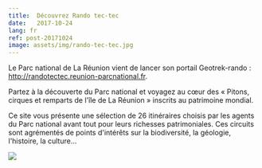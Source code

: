 ```yaml
---
title:  Découvrez Rando tec-tec
date:   2017-10-24
lang: fr
ref: post-20171024
image: assets/img/rando-tec-tec.jpg
---
```



Le Parc national de La Réunion vient de lancer son portail Geotrek-rando : <a href="http://randotectec.reunion-parcnational.fr" target="_blank">http://randotectec.reunion-parcnational.fr</a>.

Partez à la découverte du Parc national et voyagez au cœur des « Pitons, cirques et remparts de l'île de La Réunion » inscrits au patrimoine mondial.

<!--more-->

Ce site vous présente une sélection de 26 itinéraires choisis par les agents du Parc national avant tout pour leurs richesses patrimoniales. Ces circuits sont agrémentés de points d'intérêts sur la biodiversité, la géologie, l'histoire, la culture...

<a href="http://randotectec.reunion-parcnational.fr" target="_blank"><img style="max-width: 100%;" src="{{site.base_url}}/assets/img/rando-tec-tec.jpg"></a>
